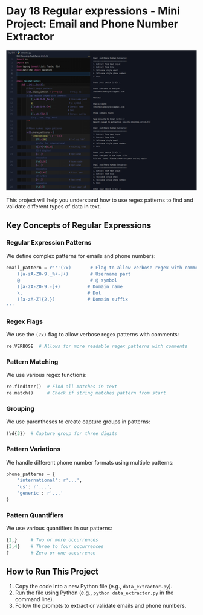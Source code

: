 # Day 18 Regular expressions - Mini Project: Email and Phone Number Extractor

![Email and Phone](/Day%20018/extractor.png)

This project will help you understand how to use regex patterns to find and validate different types of data in text.

## Key Concepts of Regular Expressions

### Regular Expression Patterns

We define complex patterns for emails and phone numbers:
```python
email_pattern = r'''(?x)       # Flag to allow verbose regex with comments
    ([a-zA-Z0-9._%+-]+)        # Username part
    @                          # @ symbol
    ([a-zA-Z0-9.-]+)          # Domain name
    \.                        # Dot
    ([a-zA-Z]{2,})            # Domain suffix
'''
```

### Regex Flags

We use the `(?x)` flag to allow verbose regex patterns with comments:
```python
re.VERBOSE  # Allows for more readable regex patterns with comments
```

### Pattern Matching

We use various regex functions:
```python
re.finditer()  # Find all matches in text
re.match()     # Check if string matches pattern from start
```

### Grouping

We use parentheses to create capture groups in patterns:
```python
(\d{3})  # Capture group for three digits
```

### Pattern Variations

We handle different phone number formats using multiple patterns:
```python
phone_patterns = {
    'international': r'...',
    'us': r'...',
    'generic': r'...'
}
```

### Pattern Quantifiers

We use various quantifiers in our patterns:
```python
{2,}     # Two or more occurrences
{3,4}    # Three to four occurrences
?        # Zero or one occurrence
```

## How to Run This Project

1. Copy the code into a new Python file (e.g., `data_extractor.py`).
2. Run the file using Python (e.g., `python data_extractor.py` in the command line).
3. Follow the prompts to extract or validate emails and phone numbers.